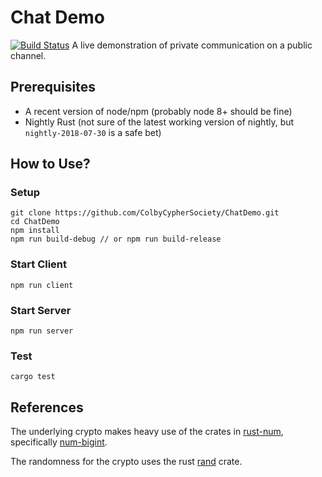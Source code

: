 # Chat Demo
[![Build Status](https://travis-ci.org/ColbyCypherSociety/ChatDemo.svg?branch=master)](https://travis-ci.org/ColbyCypherSociety/ChatDemo)
A live demonstration of private communication on a public channel.

## Prerequisites
* A recent version of node/npm (probably node 8+ should be fine)
* Nightly Rust (not sure of the latest working version of nightly, but `nightly-2018-07-30` is a safe bet)

## How to Use?

### Setup
```shell
git clone https://github.com/ColbyCypherSociety/ChatDemo.git
cd ChatDemo
npm install
npm run build-debug // or npm run build-release
```

### Start Client
```shell
npm run client
```

### Start Server
```shell
npm run server
```

### Test
```shell
cargo test
```

## References

The underlying crypto makes heavy use of the crates in [rust-num](https://github.com/rust-num), specifically [num-bigint](https://github.com/rust-num/num-bigint).

The randomness for the crypto uses the rust [rand](https://crates.io/crates/rand) crate.
